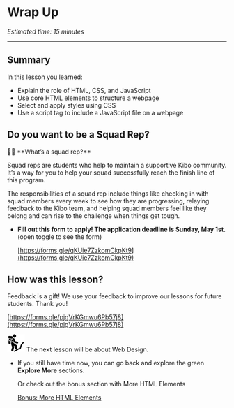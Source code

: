 # Wrap Up

*Estimated time: 15 minutes*

---

## Summary

In this lesson you learned:

- Explain the role of HTML, CSS, and JavaScript
- Use core HTML elements to structure a webpage
- Select and apply styles using CSS
- Use a script tag to include a JavaScript file on a webpage

## Do you want to be a Squad Rep?

<aside>
🙋🏿 **What’s a squad rep?**    

Squad reps are students who help to maintain a supportive Kibo community. It’s a way for you to help your squad successfully reach the finish line of this program.

The responsibilities of a squad rep include things like checking in with squad members every week to see how they are progressing, relaying feedback to the Kibo team, and helping squad members feel like they belong and can rise to the challenge when things get tough.

</aside>

- **Fill out this form to apply! The application deadline is Sunday, May 1st.** (open toggle to see the form)
    
    [https://forms.gle/qKUie7ZzkomCkpKt9](https://forms.gle/qKUie7ZzkomCkpKt9)
    

## How was this lesson?

Feedback is a gift! We use your feedback to improve our lessons for future students. Thank you!

[https://forms.gle/pjgVrKGmwu6Pb57j8](https://forms.gle/pjgVrKGmwu6Pb57j8)

<aside>
<img src="../Lesson%200%20Learning%20With%20Kibo%206427d2f5f1ae4576a3b083dd8476d915/man-in-hike.png" alt="../Lesson%200%20Learning%20With%20Kibo%206427d2f5f1ae4576a3b083dd8476d915/man-in-hike.png" width="40px" /> The next lesson will be about Web Design.

</aside>

- If you still have time now, you can go back and explore the green **Explore More** sections.
    
    Or check out the bonus section with More HTML Elements
    
    [Bonus: More HTML Elements](Bonus%20More%20HTML%20Elements%20e8632ac575874a5f9ccd744cd8b2277d.md)
